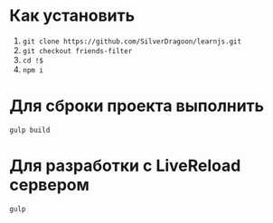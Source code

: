 # Как установить

1. `git clone https://github.com/SilverDragoon/learnjs.git`
2. `git checkout friends-filter`
2. `cd !$`
3. `npm i`

# Для сброки проекта выполнить
```
gulp build
```
# Для разработки с LiveReload сервером
```
gulp
```

